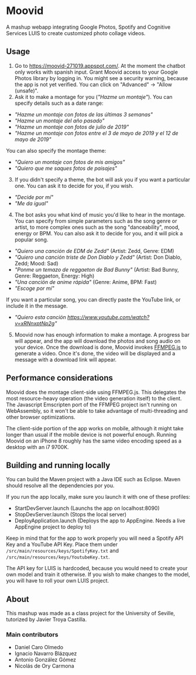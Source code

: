 # Moovid
A mashup webapp integrating Google Photos, Spotify and Cognitive Services LUIS to create customized photo collage videos.

## Usage
1. Go to https://moovid-271019.appspot.com/. At the moment the chatbot only works with spanish input. Grant Moovid access to your Google Photos library by logging in. You might see a security warning, because the app is not yet verified. You can click on "Advanced" -> "Allow (unsafe)".
2. Ask it to make a montage for you (_"Hazme un montaje"_). 
You can specify details such as a date range:
- _"Hazme un montaje con fotos de las últimas 3 semanas"_
- _"Hazme un montaje del año pasado"_
- _"Hazme un montaje con fotos de julio de 2019"_
- _"Hazme un montaje con fotos entre el 3 de mayo de 2019 y el 12 de mayo de 2019"_

You can also specify the montage theme:
- _"Quiero un montaje con fotos de mis amigos"_
- _"Quiero que me saques fotos de paisajes"_
3. If you didn't specify a theme, the bot will ask you if you want a particular one. You can ask it to decide for you, if you wish.
- _"Decide por mí"_
- _"Me da igual"_
4. The bot asks you what kind of music you'd like to hear in the montage. You can specify from simple parameters such as the song genre or artist, to more complex ones such as the song "danceability", mood, energy or BPM. You can also ask it to decide for you, and it will pick a popular song.
- _"Quiero una canción de EDM de Zedd"_ (Artist: Zedd, Genre: EDM)
- _"Quiero una canción triste de Don Diablo y Zedd"_ (Artist: Don Diablo, Zedd; Mood: Sad)
- _"Ponme un temazo de reggaeton de Bad Bunny"_ (Artist: Bad Bunny, Genre: Reggaeton, Energy: High)
- _"Una canción de anime rápida"_ (Genre: Anime, BPM: Fast)
- _"Escoge por mí"_

If you want a particular song, you can directly paste the YouTube link, or include it in the message.
- _"Quiero esta canción https://www.youtube.com/watch?v=xRNnxptNp2g"_
5. Moovid now has enough information to make a montage. A progress bar will appear, and the app will download the photos and song audio on your device. Once the download is done, Moovid invokes [FFMPEG.js](https://github.com/Kagami/ffmpeg.js/) to generate a video. Once it's done, the video will be displayed and a message with a download link will appear.

## Performance considerations
Moovid does the montage client-side using FFMPEG.js. This delegates the most resource-heavy operation (the video generation itself) to the client. The Javascript Emscripten port of the FFMPEG project isn't running on WebAssembly, so it won't be able to take advantage of multi-threading and other browser optimizations.

The client-side portion of the app works on mobile, although it might take longer than usual if the mobile device is not powerful enough. Running Moovid on an iPhone 8 roughly has the same video encoding speed as a desktop with an i7 9700K.

## Building and running locally
You can build the Maven project with a Java IDE such as Eclipse. Maven should resolve all the dependencies por you.

If you run the app locally, make sure you launch it with one of these profiles:
- StartDevServer.launch (Launchs the app on localhost:8090)
- StopDevServer.launch (Stops the local server)
- DeployApplication.launch (Deploys the app to AppEngine. Needs a live AppEngine project to deploy to)

Keep in mind that for the app to work properly you will need a Spotify API Key and a YouTube API Key.
Place them under `/src/main/resources/keys/SpotifyKey.txt` and `/src/main/resources/keys/YoutubeKey.txt`.

The API key for LUIS is hardcoded, because you would need to create your own model and train it otherwise. If you wish to make changes to the model, you will have to roll your own LUIS project. 

## About
This mashup was made as a class project for the University of Seville, tutorized by Javier Troya Castilla.

### Main contributors
- Daniel Caro Olmedo
- Ignacio Navarro Blázquez
- Antonio González Gómez
- Nicolás de Ory Carmona
